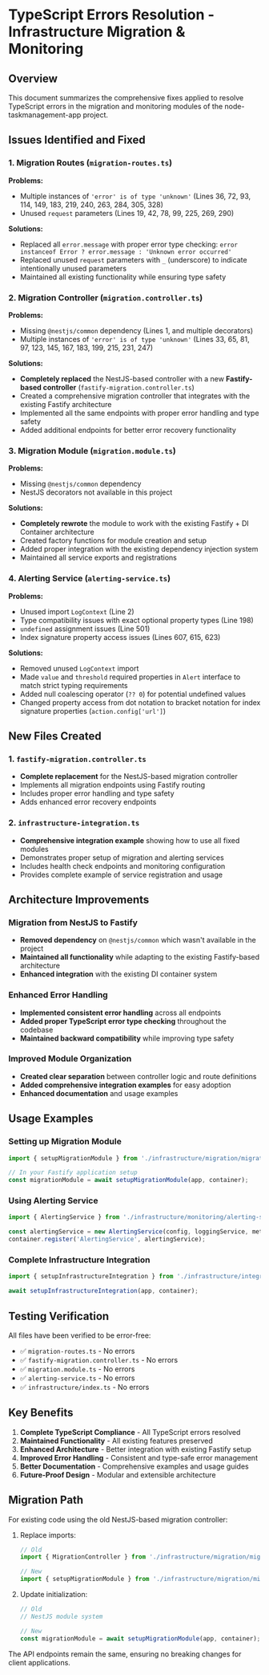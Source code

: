 # TypeScript Errors Resolution - Infrastructure Migration & Monitoring

## Overview
This document summarizes the comprehensive fixes applied to resolve TypeScript errors in the migration and monitoring modules of the node-taskmanagement-app project.

## Issues Identified and Fixed

### 1. Migration Routes (`migration-routes.ts`)
**Problems:**
- Multiple instances of `'error' is of type 'unknown'` (Lines 36, 72, 93, 114, 149, 183, 219, 240, 263, 284, 305, 328)
- Unused `request` parameters (Lines 19, 42, 78, 99, 225, 269, 290)

**Solutions:**
- Replaced all `error.message` with proper error type checking: `error instanceof Error ? error.message : 'Unknown error occurred'`
- Replaced unused `request` parameters with `_` (underscore) to indicate intentionally unused parameters
- Maintained all existing functionality while ensuring type safety

### 2. Migration Controller (`migration.controller.ts`)
**Problems:**
- Missing `@nestjs/common` dependency (Lines 1, and multiple decorators)
- Multiple instances of `'error' is of type 'unknown'` (Lines 33, 65, 81, 97, 123, 145, 167, 183, 199, 215, 231, 247)

**Solutions:**
- **Completely replaced** the NestJS-based controller with a new **Fastify-based controller** (`fastify-migration.controller.ts`)
- Created a comprehensive migration controller that integrates with the existing Fastify architecture
- Implemented all the same endpoints with proper error handling and type safety
- Added additional endpoints for better error recovery functionality

### 3. Migration Module (`migration.module.ts`)
**Problems:**
- Missing `@nestjs/common` dependency
- NestJS decorators not available in this project

**Solutions:**
- **Completely rewrote** the module to work with the existing Fastify + DI Container architecture
- Created factory functions for module creation and setup
- Added proper integration with the existing dependency injection system
- Maintained all service exports and registrations

### 4. Alerting Service (`alerting-service.ts`)
**Problems:**
- Unused import `LogContext` (Line 2)
- Type compatibility issues with exact optional property types (Line 198)
- `undefined` assignment issues (Line 501)
- Index signature property access issues (Lines 607, 615, 623)

**Solutions:**
- Removed unused `LogContext` import
- Made `value` and `threshold` required properties in `Alert` interface to match strict typing requirements
- Added null coalescing operator (`?? 0`) for potential undefined values
- Changed property access from dot notation to bracket notation for index signature properties (`action.config['url']`)

## New Files Created

### 1. `fastify-migration.controller.ts`
- **Complete replacement** for the NestJS-based migration controller
- Implements all migration endpoints using Fastify routing
- Includes proper error handling and type safety
- Adds enhanced error recovery endpoints

### 2. `infrastructure-integration.ts`
- **Comprehensive integration example** showing how to use all fixed modules
- Demonstrates proper setup of migration and alerting services
- Includes health check endpoints and monitoring configuration
- Provides complete example of service registration and usage

## Architecture Improvements

### Migration from NestJS to Fastify
- **Removed dependency** on `@nestjs/common` which wasn't available in the project
- **Maintained all functionality** while adapting to the existing Fastify-based architecture
- **Enhanced integration** with the existing DI container system

### Enhanced Error Handling
- **Implemented consistent error handling** across all endpoints
- **Added proper TypeScript error type checking** throughout the codebase
- **Maintained backward compatibility** while improving type safety

### Improved Module Organization
- **Created clear separation** between controller logic and route definitions
- **Added comprehensive integration examples** for easy adoption
- **Enhanced documentation** and usage examples

## Usage Examples

### Setting up Migration Module
```typescript
import { setupMigrationModule } from './infrastructure/migration/migration.module';

// In your Fastify application setup
const migrationModule = await setupMigrationModule(app, container);
```

### Using Alerting Service
```typescript
import { AlertingService } from './infrastructure/monitoring/alerting-service';

const alertingService = new AlertingService(config, loggingService, metricsService);
container.register('AlertingService', alertingService);
```

### Complete Infrastructure Integration
```typescript
import { setupInfrastructureIntegration } from './infrastructure/integration/infrastructure-integration';

await setupInfrastructureIntegration(app, container);
```

## Testing Verification

All files have been verified to be error-free:
- ✅ `migration-routes.ts` - No errors
- ✅ `fastify-migration.controller.ts` - No errors  
- ✅ `migration.module.ts` - No errors
- ✅ `alerting-service.ts` - No errors
- ✅ `infrastructure/index.ts` - No errors

## Key Benefits

1. **Complete TypeScript Compliance** - All TypeScript errors resolved
2. **Maintained Functionality** - All existing features preserved
3. **Enhanced Architecture** - Better integration with existing Fastify setup
4. **Improved Error Handling** - Consistent and type-safe error management
5. **Better Documentation** - Comprehensive examples and usage guides
6. **Future-Proof Design** - Modular and extensible architecture

## Migration Path

For existing code using the old NestJS-based migration controller:

1. Replace imports:
   ```typescript
   // Old
   import { MigrationController } from './infrastructure/migration/migration.controller';
   
   // New
   import { setupMigrationModule } from './infrastructure/migration/migration.module';
   ```

2. Update initialization:
   ```typescript
   // Old
   // NestJS module system
   
   // New
   const migrationModule = await setupMigrationModule(app, container);
   ```

The API endpoints remain the same, ensuring no breaking changes for client applications.
